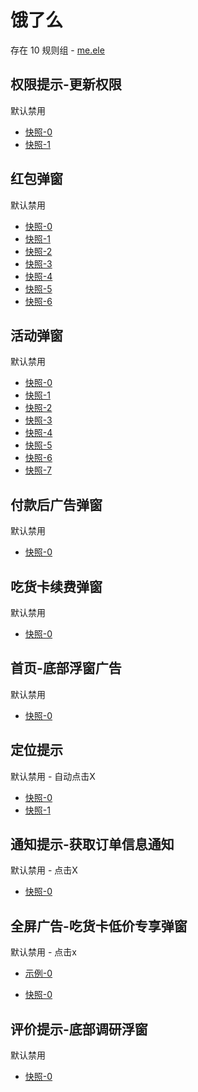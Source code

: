 # 饿了么

存在 10 规则组 - [me.ele](/src/apps/me.ele.ts)

## 权限提示-更新权限

默认禁用

- [快照-0](https://i.gkd.li/i/12650280)
- [快照-1](https://i.gkd.li/i/13206819)

## 红包弹窗

默认禁用

- [快照-0](https://i.gkd.li/i/12650238)
- [快照-1](https://i.gkd.li/i/13294893)
- [快照-2](https://i.gkd.li/i/13331361)
- [快照-3](https://i.gkd.li/i/13362974)
- [快照-4](https://i.gkd.li/i/13376008)
- [快照-5](https://i.gkd.li/i/13710581)
- [快照-6](https://i.gkd.li/i/12650713)

## 活动弹窗

默认禁用

- [快照-0](https://i.gkd.li/i/12726709)
- [快照-1](https://i.gkd.li/i/13476719)
- [快照-2](https://i.gkd.li/i/13523508)
- [快照-3](https://i.gkd.li/i/13685037)
- [快照-4](https://i.gkd.li/i/13476611)
- [快照-5](https://i.gkd.li/i/13523541)
- [快照-6](https://i.gkd.li/i/13710574)
- [快照-7](https://i.gkd.li/i/13710591)

## 付款后广告弹窗

默认禁用

- [快照-0](https://i.gkd.li/i/13205301)

## 吃货卡续费弹窗

默认禁用

- [快照-0](https://i.gkd.li/i/13295007)

## 首页-底部浮窗广告

默认禁用

- [快照-0](https://i.gkd.li/i/13710588)

## 定位提示

默认禁用 - 自动点击X

- [快照-0](https://i.gkd.li/i/13710588)
- [快照-1](https://i.gkd.li/i/13710585)

## 通知提示-获取订单信息通知

默认禁用 - 点击X

- [快照-0](https://i.gkd.li/i/13931205)

## 全屏广告-吃货卡低价专享弹窗

默认禁用 - 点击x

- [示例-0](https://m.gkd.li/101449500/4efc22d1-508e-4b7a-a1c0-efd4e1637277)

- [快照-0](https://i.gkd.li/i/14473000)

## 评价提示-底部调研浮窗

默认禁用

- [快照-0](https://i.gkd.li/i/14630370)
